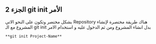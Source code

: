  ## الجزء 2 git init الأمر 
بشكل مختصر وتكون على النحو الاتي Repository هناك طريقة مختصرة لإنشاء المشروع مع الـ  git init  بدل انشاء المشروع ومن ثم الدخول عليه و استخدام الامر  

`**git init Project-Name**`
